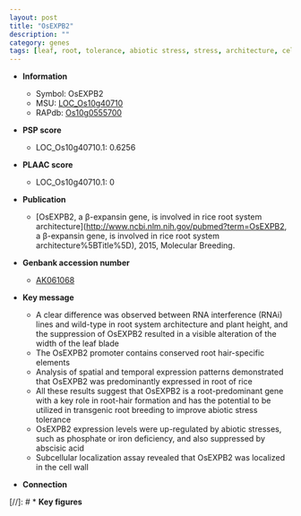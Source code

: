 ```yaml
---
layout: post
title: "OsEXPB2"
description: ""
category: genes
tags: [leaf, root, tolerance, abiotic stress, stress, architecture, cell wall, breeding, plant height, iron, biotic stress, abscisic acid, stress tolerance, phosphate, root hair, root system architecture]
---
```


* **Information**  
    + Symbol: OsEXPB2  
    + MSU: [LOC_Os10g40710](http://rice.plantbiology.msu.edu/cgi-bin/ORF_infopage.cgi?orf=LOC_Os10g40710)  
    + RAPdb: [Os10g0555700](http://rapdb.dna.affrc.go.jp/viewer/gbrowse_details/irgsp1?name=Os10g0555700)  

* **PSP score**  
    + LOC_Os10g40710.1: 0.6256 

* **PLAAC score**  
    + LOC_Os10g40710.1: 0 

* **Publication**  
    + [OsEXPB2, a β-expansin gene, is involved in rice root system architecture](http://www.ncbi.nlm.nih.gov/pubmed?term=OsEXPB2, a β-expansin gene, is involved in rice root system architecture%5BTitle%5D), 2015, Molecular Breeding.

* **Genbank accession number**  
    + [AK061068](http://www.ncbi.nlm.nih.gov/nuccore/AK061068)

* **Key message**  
    + A clear difference was observed between RNA interference (RNAi) lines and wild-type in root system architecture and plant height, and the suppression of OsEXPB2 resulted in a visible alteration of the width of the leaf blade
    + The OsEXPB2 promoter contains conserved root hair-specific elements
    + Analysis of spatial and temporal expression patterns demonstrated that OsEXPB2 was predominantly expressed in root of rice
    + All these results suggest that OsEXPB2 is a root-predominant gene with a key role in root-hair formation and has the potential to be utilized in transgenic root breeding to improve abiotic stress tolerance
    + OsEXPB2 expression levels were up-regulated by abiotic stresses, such as phosphate or iron deficiency, and also suppressed by abscisic acid
    + Subcellular localization assay revealed that OsEXPB2 was localized in the cell wall

* **Connection**  

[//]: # * **Key figures**  


